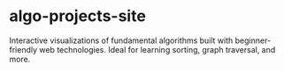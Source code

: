 # algo-projects-site
Interactive visualizations of fundamental algorithms built with beginner-friendly web technologies. Ideal for learning sorting, graph traversal, and more.
